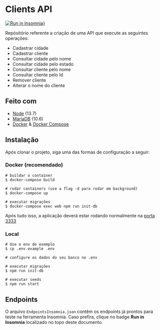 # Clients API

[![Run in Insomnia}](https://insomnia.rest/images/run.svg)](https://insomnia.rest/run/?label=Clients%20API&uri=https%3A%2F%2Fjsonkeeper.com%2Fb%2FJWHK)

Repósitório referente a criação de uma API que execute as seguintes operações:

- Cadastrar cidade
- Cadastrar cliente
- Consultar cidade pelo nome
- Consultar cidade pelo estado
- Consultar cliente pelo nome
- Consultar cliente pelo Id
- Remover cliente
- Alterar o nome do cliente

## Feito com

- [Node](https://nodejs.org/en/) (13.7)
- [MariaDB](https://www.mariadb.org/) (10.6)
- [Docker](https://www.docker.com/) & [Docker Compose](https://docs.docker.com/compose/)

## Instalação

Após clonar o projeto, siga uma das formas de configuração a seguir:

### Docker (recomendado)

```
# buildar o container
$ docker-compose build

# rodar containers (use a flag -d para rodar em background)
$ docker-compose up

# executar migrações
$ docker-compose exec web npm run init-db
```

Após tudo isso, a aplicação deverá estar rodando normalmente na [porta 3333](http://localhost:3333)

### Local

```
# Use o env de exemplo
$ cp .env.example .env

# configure os dados do seu banco no .env

# executar migrações
$ npm run init-db

# executar seeds
$ npm run start
```

## Endpoints

O arquivo `EndpointsInsomnia.json` contêm os endpoints já prontos para teste na ferramenta Insomnia. Caso prefira, clique no badge **Run in Insomnia** localizado no topo deste documento.
